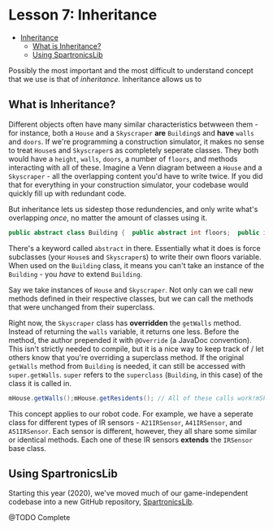 # Lesson 7: Inheritance

* [Inheritance](7_inheritance.md#inheritance)
  * [What is Inheritance?](7_inheritance.md#what-is-inheritance)
  * [Using SpartronicsLib](7_inheritance.md#using-spartronicslib)

Possibly the most important and the most difficult to understand concept that we use is that of _inheritance_. Inheritance allows us to

## What is Inheritance?

Different objects often have many similar characteristics betwween them - for instance, both a `House` and a `Skyscraper` **are** `Building`s and **have** `walls` and `doors`. If we're programming a construction simulator, it makes no sense to treat `House`s and `Skyscraper`s as completely seperate classes. They both would have a `height`, `walls`, `doors`, a number of `floors`, and methods interacting with all of these. Imagine a Venn diagram between a `House` and a `Skyscraper` - all the overlapping content you'd have to write twice. If you did that for everything in your construction simulator, your codebase would quickly fill up with redundant code.

But inheritance lets us sidestep those redundencies, and only write what's overlapping _once_, no matter the amount of classes using it.

```java
public abstract class Building {  public abstract int floors;  public int walls = 4;  public getWalls() {    return walls;  }  public getFloors() {    return floors;  }}public class House extends Building {  floors = 1;  private int residents = 3;  public getResidents() {    return residents;  }}public class Skyscraper extends Building {  floors = 20;  @Override  public getWalls() {    return walls - 1;  }}
```

There's a keyword called `abstract` in there. Essentially what it does is force subclasses \(your `House`s and `Skyscraper`s\) to write their own floors variable. When used on the `Building` class, it means you can't take an instance of the `Building` - you _have_ to extend `Building`.

Say we take instances of `House` and `Skyscraper`. Not only can we call new methods defined in their respective classes, but we can call the methods that were unchanged from their superclass.

Right now, the `Skyscraper` class has **overridden** the `getWalls` method. Instead of returning the `walls` variable, it returns one less. Before the method, the author prepended it with `@Override` \(a JavaDoc convention\). This isn't strictly needed to compile, but it is a nice way to keep track of / let others know that you're overriding a superclass method. If the original `getWalls` method from `Building` is needed, it can still be accessed with `super.getWalls`. `super` refers to the `superclass` \(`Building`, in this case\) of the class it is called in.

```java
mHouse.getWalls();mHouse.getResidents(); // All of these calls work!mSkyscraper.getWalls();
```

This concept applies to our robot code. For example, we have a seperate class for different types of IR sensors - `A21IRSensor`, `A41IRSensor`, and `A51IRSensor`. Each sensor is different, however, they all share some similar or identical methods. Each one of these IR sensors **extends** the `IRSensor` base class.

## Using SpartronicsLib

Starting this year \(2020\), we've moved much of our game-independent codebase into a new GitHub repository, [SpartronicsLib](https://github.com/Spartronics4915/SpartronicsLib).

@TODO Complete

